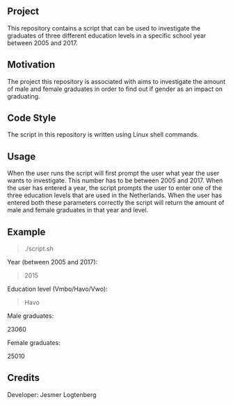 ## Project
This repository contains a script that can be used to investigate the graduates of three different education levels in a specific school year between 2005 and 2017.

## Motivation
The project this repository is associated with aims to investigate the amount of male and female graduates in order to find out if gender as an impact on graduating.

## Code Style
The script in this repository is written using Linux shell commands.

## Usage
When the user runs the script will first prompt the user what year the user wants to investigate. This number has to be between 2005 and 2017. When the user has entered a year, the script prompts the user to enter one of the three education levels that are used in the Netherlands. When the user has entered both these parameters correctly the script will return the amount of male and female graduates in that year and level.

## Example
>./script.sh

Year (between 2005 and 2017):

>2015

Education level (Vmbo/Havo/Vwo):

>Havo

Male graduates:

23060

Female graduates:

25010

## Credits
Developer: Jesmer Logtenberg
